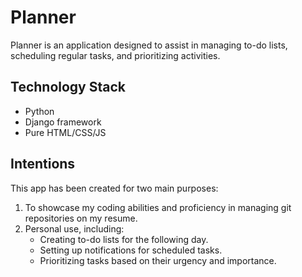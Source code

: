 # Planner
Planner is an application designed to assist in managing to-do lists, scheduling regular tasks, and prioritizing activities.

## Technology Stack
- Python
- Django framework
- Pure HTML/CSS/JS

## Intentions

This app has been created for two main purposes:

1. To showcase my coding abilities and proficiency in managing git repositories on my resume.
2. Personal use, including:
    - Creating to-do lists for the following day.
    - Setting up notifications for scheduled tasks.
    - Prioritizing tasks based on their urgency and importance.